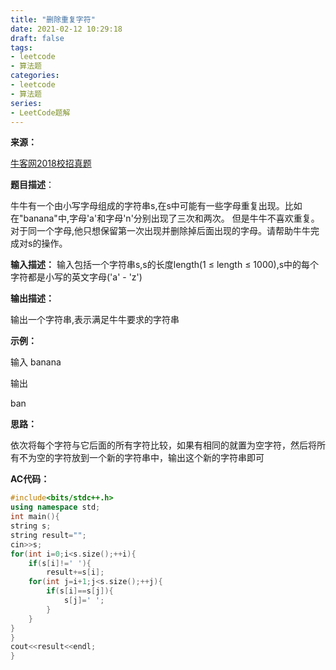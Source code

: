```yaml
---
title: "删除重复字符"
date: 2021-02-12 10:29:18
draft: false
tags:
- leetcode
- 算法题
categories: 
- leetcode
- 算法题
series:
- LeetCode题解
---
```

**来源：**

[牛客网2018校招真题](https://www.nowcoder.com/ta/2018test?query=&asc=true&order=&page=1)

**题目描述**：

牛牛有一个由小写字母组成的字符串s,在s中可能有一些字母重复出现。比如在"banana"中,字母'a'和字母'n'分别出现了三次和两次。
但是牛牛不喜欢重复。对于同一个字母,他只想保留第一次出现并删除掉后面出现的字母。请帮助牛牛完成对s的操作。

**输入描述：**
输入包括一个字符串s,s的长度length(1 ≤ length ≤ 1000),s中的每个字符都是小写的英文字母('a' - 'z')

**输出描述：**

输出一个字符串,表示满足牛牛要求的字符串

**示例：**

输入
banana

输出

ban

**思路：**

依次将每个字符与它后面的所有字符比较，如果有相同的就置为空字符，然后将所有不为空的字符放到一个新的字符串中，输出这个新的字符串即可

**AC代码：**

```c++
#include<bits/stdc++.h>
using namespace std;
int main(){
string s;
string result="";
cin>>s;
for(int i=0;i<s.size();++i){
    if(s[i]!=' '){
        result+=s[i];
    for(int j=i+1;j<s.size();++j){
        if(s[i]==s[j]){
            s[j]=' ';
        }
    }
}
}
cout<<result<<endl;
}
```